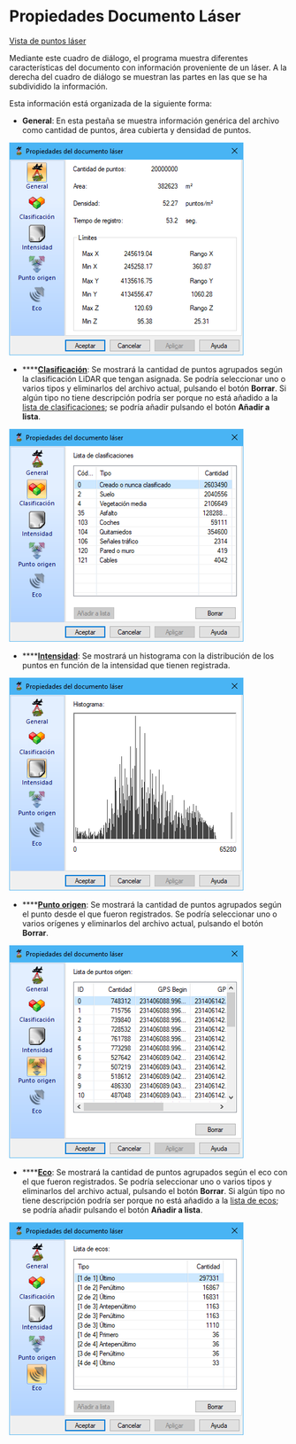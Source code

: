 # Propiedades Documento Láser

[Vista de puntos láser](/mdtopx/fichas-de-herramientas/ficha-de-herramientas-archivos-lidar/vista-de-puntos-laser.md)

Mediante este cuadro de diálogo, el programa muestra diferentes características del documento con información proveniente de un láser. A la derecha del cuadro de diálogo se muestran las partes en las que se ha subdividido la información.

Esta información está organizada de la siguiente forma:

* **General**: En esta pestaña se muestra información genérica del archivo como cantidad de puntos, área cubierta y densidad de puntos.

![Propiedades del documento láser. Ficha General](../../../.gitbook/assets/image-5.png)

* ****[**Clasificación**](../segun-clasificacion-lidar/): Se mostrará la cantidad de puntos agrupados según la clasificación LiDAR que tengan asignada. Se podría seleccionar uno o varios tipos y eliminarlos del archivo actual, pulsando el botón **Borrar**. Si algún tipo no tiene descripción podría ser porque no está añadido a la [lista de clasificaciones](lista-de-clasificaciones.md); se podría añadir pulsando el botón **Añadir a lista**.

![Propiedades del documento láser. Ficha Clasificación](../../../.gitbook/assets/image-6.png)

* ****[**Intensidad**](../segun-intensidad/): Se mostrará un histograma con la distribución de los puntos en función de la intensidad que tienen registrada.

![Propiedades del documento láser. Ficha Intensidad](../../../.gitbook/assets/image-7.png)

* ****[**Punto origen**](../segun-punto-de-registro/): Se mostrará la cantidad de puntos agrupados según el punto desde el que fueron registrados. Se podría seleccionar uno o varios orígenes y eliminarlos del archivo actual, pulsando el botón **Borrar**.

![Propiedades del documento láser. Ficha Punto Origen](../../../.gitbook/assets/image-8.png)

* ****[**Eco**](../segun-eco-lidar/): Se mostrará la cantidad de puntos agrupados según el eco con el que fueron registrados. Se podría seleccionar uno o varios tipos y eliminarlos del archivo actual, pulsando el botón **Borrar**. Si algún tipo no tiene descripción podría ser porque no está añadido a la [lista de ecos](lista-de-ecos.md); se podría añadir pulsando el botón **Añadir a lista**.

![Propiedades del documento láser. Ficha Eco](../../../.gitbook/assets/image-121.png)
